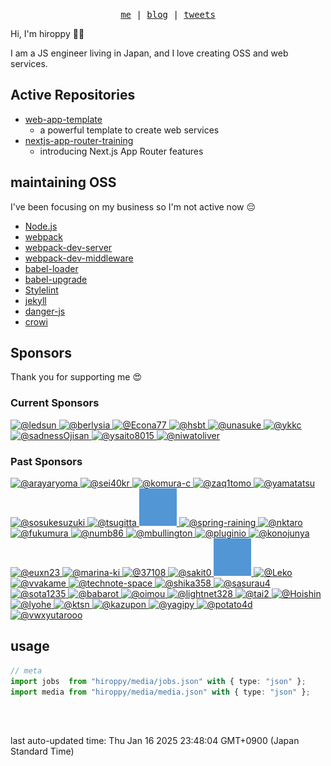 <p align="center">
  <samp>
    <a href="https://hiroppy.me/">me</a> |
    <a href="https://hiroppy.me/blog">blog</a> |
    <a href="https://twitter.com/about_hiroppy">tweets</a>
  </samp>
</p>

Hi, I'm hiroppy 😵‍💫

I am a JS engineer living in Japan, and I love creating OSS and web services.

## Active Repositories

- [web-app-template](https://github.com/hiroppy/web-app-template)
  - a powerful template to create web services
- [nextjs-app-router-training
](https://github.com/hiroppy/nextjs-app-router-training)
  - introducing Next.js App Router features

## maintaining OSS

I've been focusing on my business so I'm not active now 😔

- [Node.js](https://github.com/nodejs/node)
- [webpack](https://github.com/webpack/webpack)
- [webpack-dev-server](https://github.com/webpack/webpack-dev-server)
- [webpack-dev-middleware](https://github.com/webpack/webpack-dev-middleware)
- [babel-loader](https://github.com/babel/babel-loader)
- [babel-upgrade](https://github.com/babel/babel-upgrade)
- [Stylelint](https://github.com/stylelint/stylelint)
- [jekyll](https://github.com/jekyll/jekyll)
- [danger-js](https://github.com/danger/danger-js)
- [crowi](https://github.com/crowi/crowi)

## Sponsors

Thank you for supporting me 😍

<p align="center">
  <h3> Current Sponsors </h3>
  <a href="https://github.com/ledsun">
      <img src="https://avatars.githubusercontent.com/u/1079508?s=60&v=4" alt="@ledsun" width="60" />
    </a><a href="https://github.com/berlysia">
      <img src="https://avatars.githubusercontent.com/u/950573?s=60&v=4" alt="@berlysia" width="60" />
    </a><a href="https://github.com/Econa77">
      <img src="https://avatars.githubusercontent.com/u/2995438?s=60&v=4" alt="@Econa77" width="60" />
    </a><a href="https://github.com/hsbt">
      <img src="https://avatars.githubusercontent.com/u/12301?s=60&v=4" alt="@hsbt" width="60" />
    </a><a href="https://github.com/unasuke">
      <img src="https://avatars.githubusercontent.com/u/4487291?s=60&v=4" alt="@unasuke" width="60" />
    </a><a href="https://github.com/ykkc">
      <img src="https://avatars.githubusercontent.com/u/6793256?s=60&v=4" alt="@ykkc" width="60" />
    </a><a href="https://github.com/sadnessOjisan">
      <img src="https://avatars.githubusercontent.com/u/13712715?s=60&v=4" alt="@sadnessOjisan" width="60" />
    </a><a href="https://github.com/ysaito8015">
      <img src="https://avatars.githubusercontent.com/u/3502978?s=60&v=4" alt="@ysaito8015" width="60" />
    </a><a href="https://github.com/niwatoliver">
      <img src="https://avatars.githubusercontent.com/u/22878067?s=60&v=4" alt="@niwatoliver" width="60" />
    </a>
</p>
<p align="center">
  <h3> Past Sponsors </h3>
  <a href="https://github.com/arayaryoma">
      <img src="https://avatars.githubusercontent.com/u/5627119?s=60&v=4" alt="@arayaryoma" width="60" />
    </a><a href="https://github.com/sei40kr">
      <img src="https://avatars.githubusercontent.com/u/11665236?s=60&v=4" alt="@sei40kr" width="60" />
    </a><a href="https://github.com/komura-c">
      <img src="https://avatars.githubusercontent.com/u/37304826?s=60&v=4" alt="@komura-c" width="60" />
    </a><a href="https://github.com/zaq1tomo">
      <img src="https://avatars.githubusercontent.com/u/24784257?s=60&v=4" alt="@zaq1tomo" width="60" />
    </a><a href="https://github.com/yamatatsu">
      <img src="https://avatars.githubusercontent.com/u/11013683?s=60&v=4" alt="@yamatatsu" width="60" />
    </a><a href="https://github.com/sosukesuzuki">
      <img src="https://avatars.githubusercontent.com/u/14838850?s=60&v=4" alt="@sosukesuzuki" width="60" />
    </a><a href="https://github.com/tsugitta">
      <img src="https://avatars.githubusercontent.com/u/8144911?s=60&v=4" alt="@tsugitta" width="60" />
    </a><a href="https://github.com">
      <img src="public/blue.png" alt="private user" width="60" />
    </a><a href="https://github.com/spring-raining">
      <img src="https://avatars.githubusercontent.com/u/1771005?s=60&v=4" alt="@spring-raining" width="60" />
    </a><a href="https://github.com/nktaro">
      <img src="https://avatars.githubusercontent.com/u/51809294?s=60&v=4" alt="@nktaro" width="60" />
    </a><a href="https://github.com/fukumura">
      <img src="https://avatars.githubusercontent.com/u/353590?s=60&v=4" alt="@fukumura" width="60" />
    </a><a href="https://github.com/numb86">
      <img src="https://avatars.githubusercontent.com/u/16703337?s=60&v=4" alt="@numb86" width="60" />
    </a><a href="https://github.com/mbullington">
      <img src="https://avatars.githubusercontent.com/u/6068785?s=60&v=4" alt="@mbullington" width="60" />
    </a><a href="https://github.com/pluginio">
      <img src="https://avatars.githubusercontent.com/u/57840563?s=60&v=4" alt="@pluginio" width="60" />
    </a><a href="https://github.com/konojunya">
      <img src="https://avatars.githubusercontent.com/u/12035578?s=60&v=4" alt="@konojunya" width="60" />
    </a><a href="https://github.com/euxn23">
      <img src="https://avatars.githubusercontent.com/u/5271091?s=60&v=4" alt="@euxn23" width="60" />
    </a><a href="https://github.com/marina-ki">
      <img src="https://avatars.githubusercontent.com/u/54174518?s=60&v=4" alt="@marina-ki" width="60" />
    </a><a href="https://github.com/37108">
      <img src="https://avatars.githubusercontent.com/u/36793907?s=60&v=4" alt="@37108" width="60" />
    </a><a href="https://github.com/sakit0">
      <img src="https://avatars.githubusercontent.com/u/15010907?s=60&v=4" alt="@sakit0" width="60" />
    </a><a href="https://github.com">
      <img src="public/blue.png" alt="private user" width="60" />
    </a><a href="https://github.com/Leko">
      <img src="https://avatars.githubusercontent.com/u/1424963?s=60&v=4" alt="@Leko" width="60" />
    </a><a href="https://github.com/vvakame">
      <img src="https://avatars.githubusercontent.com/u/125332?s=60&v=4" alt="@vvakame" width="60" />
    </a><a href="https://github.com/technote-space">
      <img src="https://avatars.githubusercontent.com/u/39912269?s=60&v=4" alt="@technote-space" width="60" />
    </a><a href="https://github.com/shika358">
      <img src="https://avatars.githubusercontent.com/u/16434975?s=60&v=4" alt="@shika358" width="60" />
    </a><a href="https://github.com/sasurau4">
      <img src="https://avatars.githubusercontent.com/u/13580199?s=60&v=4" alt="@sasurau4" width="60" />
    </a><a href="https://github.com/sota1235">
      <img src="https://avatars.githubusercontent.com/u/2968860?s=60&v=4" alt="@sota1235" width="60" />
    </a><a href="https://github.com/babarot">
      <img src="https://avatars.githubusercontent.com/u/4442708?s=60&v=4" alt="@babarot" width="60" />
    </a><a href="https://github.com/oimou">
      <img src="https://avatars.githubusercontent.com/u/1365915?s=60&v=4" alt="@oimou" width="60" />
    </a><a href="https://github.com/lightnet328">
      <img src="https://avatars.githubusercontent.com/u/2351326?s=60&v=4" alt="@lightnet328" width="60" />
    </a><a href="https://github.com/tai2">
      <img src="https://avatars.githubusercontent.com/u/812558?s=60&v=4" alt="@tai2" width="60" />
    </a><a href="https://github.com/Hoishin">
      <img src="https://avatars.githubusercontent.com/u/28832095?s=60&v=4" alt="@Hoishin" width="60" />
    </a><a href="https://github.com/lyohe">
      <img src="https://avatars.githubusercontent.com/u/4958270?s=60&v=4" alt="@lyohe" width="60" />
    </a><a href="https://github.com/ktsn">
      <img src="https://avatars.githubusercontent.com/u/2194624?s=60&v=4" alt="@ktsn" width="60" />
    </a><a href="https://github.com/kazupon">
      <img src="https://avatars.githubusercontent.com/u/72989?s=60&v=4" alt="@kazupon" width="60" />
    </a><a href="https://github.com/yagipy">
      <img src="https://avatars.githubusercontent.com/u/34264859?s=60&v=4" alt="@yagipy" width="60" />
    </a><a href="https://github.com/potato4d">
      <img src="https://avatars.githubusercontent.com/u/6993514?s=60&v=4" alt="@potato4d" width="60" />
    </a><a href="https://github.com/vwxyutarooo">
      <img src="https://avatars.githubusercontent.com/u/5744411?s=60&v=4" alt="@vwxyutarooo" width="60" />
    </a>
</p>

## usage

```ts
// meta
import jobs  from "hiroppy/media/jobs.json" with { type: "json" };
import media from "hiroppy/media/media.json" with { type: "json" };
```

<br />
<br />

last auto-updated time: Thu Jan 16 2025 23:48:04 GMT+0900 (Japan Standard Time)

